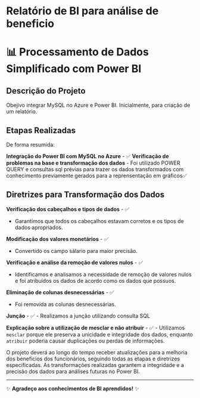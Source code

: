 #  Relatório de BI para análise de beneficio

# 📊 Processamento de Dados Simplificado com Power BI

## Descrição do Projeto

Obejivo integrar MySQL no Azure e Power BI. Inicialmente, para criação de um relatório.

## Etapas Realizadas
  De forma resumida: 

 **Integração do Power BI com MySQL no Azure** - ✅
 **Verificação de problemas na base e transformação dos dados** -  Foi utilizado POWER QUERY  e consultas sql prévias para trazer os dados transformados com conhecimento previamente gerados para a reprensentação em gráficos✅

## Diretrizes para Transformação dos Dados

 **Verificação dos cabeçalhos e tipos de dados** - ✅
   - Garantimos que todos os cabeçalhos estavam corretos e os tipos de dados apropriados.
     
 **Modificação dos valores monetários** - ✅
   - Convertido os campo sálario para maior precisão.
     
  **Verificação e análise da remoção de valores nulos** - ✅
   - Identificamos e analisamos a necessidade de remoção de valores nulos e foi atribuídos os dados de acordo como os dados que possuos.
     
   **Eliminação de colunas desnecessárias** - ✅
   - Foi removida as colunas desnecessárias.
     
   **Junção** - ✅
    - Realizamos a junção utilizando consulta SQL

   **Explicação sobre a utilização de mesclar e não atribuir** - ✅
    - Utilizamos `mesclar` porque ele preserva a unicidade e integridade dos dados, enquanto `atribuir` poderia causar duplicações ou perdas de informações.


O projeto deverá ao longo do tempo receber atualizações para a melhoria dos beneficios dos funcionários, seguindo todas as etapas e diretrizes especificadas. As transformações realizadas garantem a integridade e a precisão dos dados para análises futuras no Power BI.

---

✨ **Agradeço aos conhecimentos de BI aprendidos!** ✨
